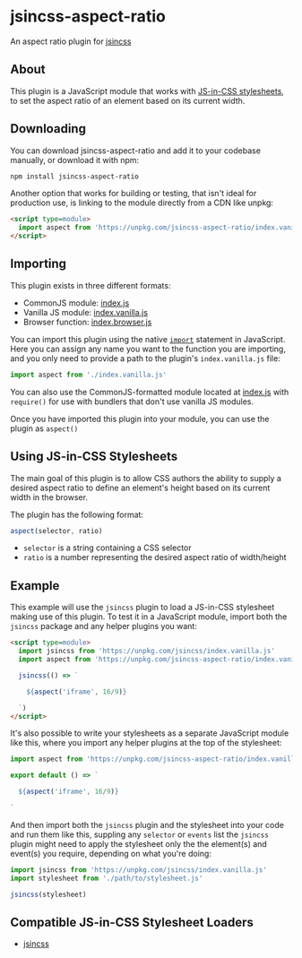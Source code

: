 # jsincss-aspect-ratio

An aspect ratio plugin for [jsincss](https://github.com/tomhodgins/jsincss)

## About

This plugin is a JavaScript module that works with [JS-in-CSS stylesheets](https://responsive.style/theory/what-is-a-jic-stylesheet.html), to set the aspect ratio of an element based on its current width.

## Downloading

You can download jsincss-aspect-ratio and add it to your codebase manually, or download it with npm:

```bash
npm install jsincss-aspect-ratio
```

Another option that works for building or testing, that isn't ideal for production use, is linking to the module directly from a CDN like unpkg:

```html
<script type=module>
  import aspect from 'https://unpkg.com/jsincss-aspect-ratio/index.vanilla.js'
</script>
```

## Importing

This plugin exists in three different formats:

- CommonJS module: [index.js](index.js)
- Vanilla JS module: [index.vanilla.js](index.vanilla.js)
- Browser function: [index.browser.js](index.browser.js)

You can import this plugin using the native [`import`](https://developer.mozilla.org/en-US/docs/Web/JavaScript/Reference/Statements/import) statement in JavaScript. Here you can assign any name you want to the function you are importing, and you only need to provide a path to the plugin's `index.vanilla.js` file:

```js
import aspect from './index.vanilla.js'
```

You can also use the CommonJS-formatted module located at [index.js](index.js) with `require()` for use with bundlers that don't use vanilla JS modules.

Once you have imported this plugin into your module, you can use the plugin as `aspect()`

## Using JS-in-CSS Stylesheets

The main goal of this plugin is to allow CSS authors the ability to supply a desired aspect ratio to define an element's height based on its current width in the browser.

The plugin has the following format:

```js
aspect(selector, ratio)
```

- `selector` is a string containing a CSS selector
- `ratio` is a number representing the desired aspect ratio of width/height

## Example

This example will use the `jsincss` plugin to load a JS-in-CSS stylesheet making use of this plugin. To test it in a JavaScript module, import both the `jsincss` package and any helper plugins you want:

```html
<script type=module>
  import jsincss from 'https://unpkg.com/jsincss/index.vanilla.js'
  import aspect from 'https://unpkg.com/jsincss-aspect-ratio/index.vanilla.js'

  jsincss(() => `

    ${aspect('iframe', 16/9)}

  `)
</script>
```

It's also possible to write your stylesheets as a separate JavaScript module like this, where you import any helper plugins at the top of the stylesheet:

```js
import aspect from 'https://unpkg.com/jsincss-aspect-ratio/index.vanilla.js'

export default () => `

  ${aspect('iframe', 16/9)}

`
```

And then import both the `jsincss` plugin and the stylesheet into your code and run them like this, suppling any `selector` or `events` list the `jsincss` plugin might need to apply the stylesheet only the the element(s) and event(s) you require, depending on what you're doing:

```js
import jsincss from 'https://unpkg.com/jsincss/index.vanilla.js'
import stylesheet from './path/to/stylesheet.js'

jsincss(stylesheet)
```

## Compatible JS-in-CSS Stylesheet Loaders

- [jsincss](https://github.com/tomhodgins/jsincss)